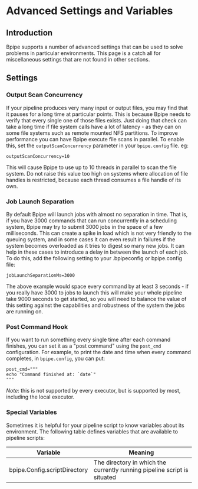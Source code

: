 # Advanced Settings and Variables

## Introduction

Bpipe supports a number of advanced settings that can be used to solve problems
in particular environments. This page is a catch all for miscellaneous settings that
are not found in other sections.

## Settings

### Output Scan Concurrency

If your pipeline produces very many input or output files, you may find that
it pauses for a long time at particular points. This is because Bpipe needs
to verify that every single one of those files exists. Just doing that check can take
a long time if file system calls have a lot of latency - as they can on some
file systems such as remote mounted NFS partitions. To improve performance you can have
Bpipe execute file scans in parallel. To enable this, set the `outputScanConcurrency` 
parameter in your `bpipe.config` file. eg:

```
outputScanConcurrency=10
```

This will cause Bpipe to use up to 10 threads in parallel to scan the file system. Do not raise 
this value too high on systems where allocation of file handles is restricted, because each thread
consumes a file handle of its own.

### Job Launch Separation

By default Bpipe will launch jobs with almost no separation in time. That is, if you 
have 3000 commands that can run concurrently in a scheduling system, Bpipe may 
try to submit 3000 jobs in the space of a few milliseconds. This can create a spike
in load which is not very friendly to the queuing system, and in some cases it can even
result in failures if the system becomes overloaded as it tries to digest so many new jobs.
It can help in these cases to introduce a delay in between the launch of each job. To do this,
add the following setting to your .bpipeconfig or bpipe.config file:

```
jobLaunchSeparationMs=3000
```

The above example would space every command by at least 3 seconds - if you really have 3000 to 
jobs to launch this will make your whole pipeline take 9000 seconds to get started, so you will
need to balance the value of this setting against the capabilities and robustness of the
system the jobs are running on.

### Post Command Hook

If you want to run something every single time after each command finishes, you can set it as 
a "post command" using the `post_cmd` configuration. For example, to print the date and time when
every command completes, in `bpipe.config`, you can put:

```
post_cmd="""
echo "Command finished at: `date`"
"""
```

*Note*: this is not supported by every executor, but is supported by most, including the local executor.

### Special Variables

Sometimes it is helpful for your pipeline script to know variables about its environment. The following
table defines variables that are available to pipeline scripts:

| Variable | Meaning |
|----------|---------|
| bpipe.Config.scriptDirectory | The directory in which the currently running pipeline script is situated |



